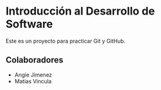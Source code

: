 # Introducción al Desarrollo de Software
Este es un proyecto para practicar Git y GitHub.

## Colaboradores
- Angie Jimenez
- Matias Vincula